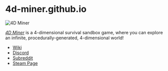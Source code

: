 # 4d-miner.github.io

![4D Miner][logo]

*[4D Miner](https://4d-miner.fandom.com/wiki/4D_Miner)* is a 4-dimensional survival sandbox game, where you can explore an infinite, procedurally-generated, 4-dimensional world!

* [Wiki](https://4d-miner.fandom.com)
* [Discord](https://discord.gg/zg92JTdp66)
* [Subreddit](https://reddit.com/r/4D_Miner)
* [Steam Page](https://store.steampowered.com/app/1941640/4D_Miner/)

[logo]: https://4d-miner.github.io/logo.png "4D Miner"
